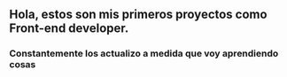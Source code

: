 ## Hola, estos son mis primeros proyectos como Front-end developer.
### Constantemente los actualizo a medida que voy aprendiendo cosas
